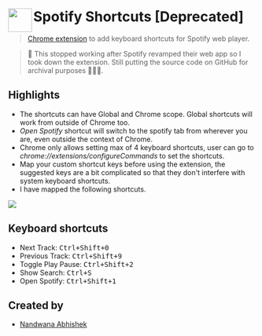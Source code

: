 # <img src="http://i.imgur.com/bu2L5Ju.png" height="48" align="left"> Spotify Shortcuts [Deprecated]

> [Chrome extension](https://chrome.google.com/webstore/detail/spotify-shortcuts/hkdeilkpooafmkohecdjnkliehacpkem) to add keyboard shortcuts for Spotify web player.

> 🚨 This stopped working after Spotify revamped their web app so I took down the extension. Still putting the source code on GitHub for archival purposes 🤷🏼‍♂️.

## Highlights

- The shortcuts can have Global and Chrome scope. Global shortcuts will work from outside of Chrome too.
- *Open Spotify* shortcut will switch to the spotify tab from wherever you are, even outside the context of Chrome.
- Chrome only allows setting max of 4 keyboard shortcuts, user can go to *chrome://extensions/configureCommands* to set the shortcuts.
- Map your custom shortcut keys before using the extension, the suggested keys are a bit complicated so that they don't interfere with system keyboard shortcuts.
- I have mapped the following shortcuts.

![](http://i.imgur.com/vURKfMD.png)

## Keyboard shortcuts

- Next Track: <kbd>Ctrl+Shift+0</kbd>
- Previous Track: <kbd>Ctrl+Shift+9</kbd>
- Toggle Play Pause: <kbd>Ctrl+Shift+2</kbd>
- Show Search: <kbd>Ctrl+S</kbd>
- Open Spotify: <kbd>Ctrl+Shift+1</kbd>

## Created by

- [Nandwana Abhishek](https://mobile.twitter.com/nandwana92)
